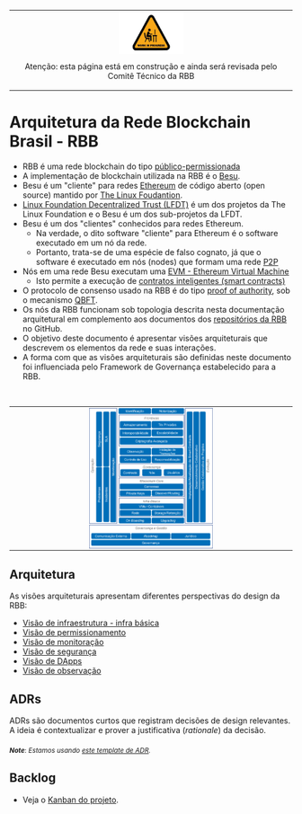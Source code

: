 <table style="text-align: center">
<tr>
  <td style="text-align: center">
    <img src="imagens/work-in-progress-icon.png" alt="wip" align="center" style="height: 75px; width:115px;"/>
    <p>Atenção: esta página está em construção e ainda será revisada pelo Comitê Técnico da RBB</p>
  </td>
</tr>
</table>

# Arquitetura da Rede Blockchain Brasil - RBB
- RBB é uma rede blockchain do tipo [público-permissionada](https://hal.science/hal-02477405/document)
- A implementação de blockchain utilizada na RBB é o [Besu](https://www.lfdecentralizedtrust.org/projects/besu).
- Besu é um "cliente" para redes [Ethereum](https://ethereum.org/en/developers/docs/) de código aberto (open source) mantido por [The Linux Foudantion](https://www.linuxfoundation.org/projects).
- [Linux Foundation Decentralized Trust (LFDT)](https://www.lfdecentralizedtrust.org/join-us) é um dos projetos da The Linux Foundation e o Besu é um dos sub-projetos da LFDT.
- Besu é um dos "clientes" conhecidos para redes Ethereum. 
  - Na verdade, o dito software "cliente" para Ethereum é o software executado em um nó da rede.
  - Portanto, trata-se de uma espécie de falso cognato, já que o software é executado em nós (nodes) que formam uma rede [P2P](https://en.wikipedia.org/wiki/Peer-to-peer) 
- Nós em uma rede Besu executam uma [EVM - Ethereum Virtual Machine](https://ethereum.org/en/developers/docs/evm/)
  - Isto permite a execução de [contratos inteligentes (smart contracts)](https://ethereum.org/en/developers/docs/smart-contracts/)  
- O protocolo de consenso usado na RBB é do tipo [proof of authority](https://besu.hyperledger.org/stable/private-networks/concepts/poa), sob o mecanismo [QBFT](https://besu.hyperledger.org/stable/private-networks/how-to/configure/consensus/qbft/). 
- Os nós da RBB funcionam sob topologia descrita nesta documentação arquitetural em complemento aos documentos dos [repositórios da RBB](https://github.com/RBBNet/) no GitHub.
- O objetivo deste documento é apresentar visões arquiteturais que descrevem os elementos da rede e suas interações.
- A forma com que as visões arquiteturais são definidas neste documento foi influenciada pelo Framework de Governança estabelecido para a RBB.

<br>

<table style="text-align: center">
<tr>
  <td style="text-align: center">
    <img src="imagens/framework-governanca.png" align="middle" alt="wip" style="height: 35%; width:45%;"/>    
  </td>
</tr>
</table>

## Arquitetura

As visões arquiteturais apresentam diferentes perspectivas do design da RBB: 

- [Visão de infraestrutura - infra básica](visoes/infra-basica.md)
- [Visão de permissionamento](visoes/permissionamento.md)
- [Visão de monitoração](visoes/monitoracao.md)
- [Visão de segurança](visoes/seguranca.md)
- [Visão de DApps](visoes/dapps.md)
- [Visão de observação](visoes/observacao.md)


## ADRs

ADRs são documentos curtos que registram decisões de design relevantes. A ideia é contextualizar e prover a justificativa (*rationale*) da decisão. 


<sub>***Note***: *Estamos usando [este template de ADR](https://github.com/pmerson/ADR-template/blob/master/ADR-template_pt-BR.md).*</sub>


## Backlog

* Veja o [Kanban do projeto](https://github.com/orgs/RBBNet/projects/2).
